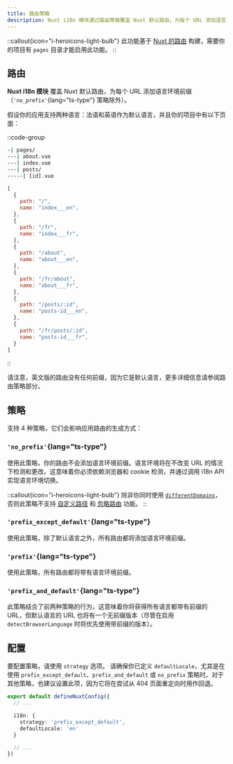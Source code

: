```yaml
---
title: 路由策略
description: Nuxt i18n 模块通过路由策略覆盖 Nuxt 默认路由，为每个 URL 添加语言环境前缀。
---
```


::callout{icon="i-heroicons-light-bulb"}
此功能基于 [Nuxt 的路由](/docs/nuxt/getting-started/routing) 构建，需要你的项目有 `pages` 目录才能启用此功能。
::

## 路由

**Nuxt i18n 模块** 覆盖 Nuxt 默认路由，为每个 URL 添加语言环境前缀（`'no_prefix'`{lang="ts-type"} 策略除外）。

假设你的应用支持两种语言：法语和英语作为默认语言，并且你的项目中有以下页面：

::code-group

```bash [Directory structure]
-| pages/
---| about.vue
---| index.vue
---| posts/
-----| [id].vue
```

```js [Generated routes (simplified)]
[
  {
    path: "/",
    name: "index___en",
  },
  {
    path: "/fr",
    name: "index___fr",
  },
  {
    path: "/about",
    name: "about___en",
  },
  {
    path: "/fr/about",
    name: "about___fr",
  },
  {
    path: "/posts/:id",
    name: "posts-id___en",
  },
  {
    path: "/fr/posts/:id",
    name: "posts-id___fr",
  }
]
```

::

请注意，英文版的路由没有任何前缀，因为它是默认语言，更多详细信息请参阅路由策略部分。

## 策略

支持 4 种策略，它们会影响应用路由的生成方式：

### `'no_prefix'`{lang="ts-type"}

使用此策略，你的路由不会添加语言环境前缀。语言环境将在不改变 URL 的情况下检测和更改。这意味着你必须依赖浏览器和 cookie 检测，并通过调用 i18n API 实现语言环境切换。

::callout{icon="i-heroicons-light-bulb"}
除非你同时使用 [`differentDomains`](/docs/i18n/guide/different-domains)，否则此策略不支持 [自定义路径](/docs/i18n/guide/custom-paths) 和 [忽略路由](/docs/i18n/guide/ignoring-localized-routes) 功能。
::

### `'prefix_except_default'`{lang="ts-type"}

使用此策略，除了默认语言之外，所有路由都将添加语言环境前缀。

### `'prefix'`{lang="ts-type"}

使用此策略，所有路由都将带有语言环境前缀。

### `'prefix_and_default'`{lang="ts-type"}

此策略结合了前两种策略的行为，这意味着你将获得所有语言都带有前缀的 URL，但默认语言的 URL 也将有一个无前缀版本（尽管在启用 `detectBrowserLanguage` 时将优先使用带前缀的版本）。

## 配置

要配置策略，请使用 `strategy` 选项。
请确保你已定义 `defaultLocale`，尤其是在使用 `prefix_except_default`、`prefix_and_default` 或 `no_prefix` 策略时。对于其他策略，也建议设置此项，因为它将在尝试从 404 页面重定向时用作回退。

```ts [nuxt.config.ts]
export default defineNuxtConfig({
  // ...

  i18n: {
    strategy: 'prefix_except_default',
    defaultLocale: 'en'
  }

  // ...
})
```
